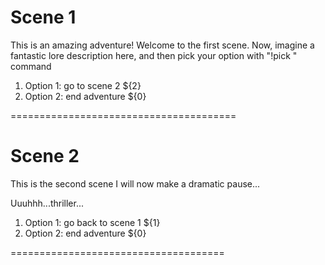 # Scene 1

This is an amazing adventure!
Welcome to the first scene.
Now, imagine a fantastic lore description here, and then pick your option with "!pick <option-id>" command

1. Option 1: go to scene 2 ${2}
2. Option 2: end adventure ${0}

=======================================

# Scene 2
This is the second scene 
I will now make a dramatic pause...




Uuuhhh...thriller...

1. Option 1: go back to scene 1 ${1}
2. Option 2: end adventure ${0}

=====================================